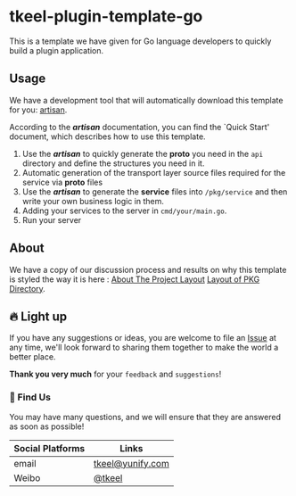 # tkeel-plugin-template-go

This is a template we have given for Go language developers to quickly build a plugin application.

## Usage
We have a development tool that will automatically download this template for you: [artisan](https://github.com/tkeel-io/tkeel-interface/tree/main/tool ).

According to the _**artisan**_ documentation, you can find the `Quick Start' document, which describes how to use this template.

1. Use the _**artisan**_ to quickly generate the **proto** you need in the `api` directory and define the structures you need in it.
2. Automatic generation of the transport layer source files required for the service via **proto** files
3. Use the _**artisan**_ to generate the **service** files into `/pkg/service` and then write your own business logic in them.
4. Adding your services to the server in `cmd/your/main.go`.
5. Run your server

## About
We have a copy of our discussion process and results on why this template is styled the way it is here :
[About The Project Layout](https://github.com/tkeel-io/tkeel/issues/17 )
[Layout of PKG Directory](https://github.com/tkeel-io/tkeel/issues/39 ).

## 🔥 Light up

If you have any suggestions or ideas, you are welcome to file an [Issue](https://github.com/tkeel-io/tkeel-template-go/issues ) at any time, we'll look forward to sharing them together to make the world a better place.

**Thank you very much** for your `feedback` and `suggestions`!

### 🌟 Find Us

You may have many questions, and we will ensure that they are answered as soon as possible!

| Social Platforms | Links |
|:---|----|
|email| tkeel@yunify.com|
|Weibo| [@tkeel]()|